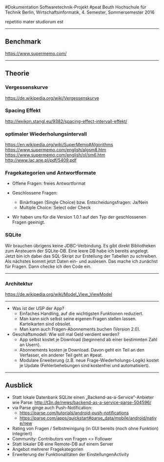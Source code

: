 ﻿#Dokumentation Softwaretechnik-Projekt #peat
Beuth Hochschule für Technik Berlin, Wirtschaftsinformatik, 4. Semester, Sommersemester 2016

repetitio mater studiorum est

---

## Benchmark

https://www.supermemo.com/


---
## Theorie

### Vergessenskurve
https://de.wikipedia.org/wiki/Vergessenskurve

### Spacing Effekt
http://lexikon.stangl.eu/9382/spacing-effect-intervall-effekt/

### optimaler Wiederholungsintervall
https://en.wikipedia.org/wiki/SuperMemo#Algorithms
https://www.supermemo.com/english/algsm8.htm
https://www.supermemo.com/english/ol/sm6.htm
http://www.lac.ane.pl/pdf/5409.pdf


### Fragekategorien und Antwortformate

* Offene Fragen: freies Antwortformat
* Geschlossene Fragen: 
  * Binärfragen (Single Choice) bzw. Entscheidungsfragen: Ja/Nein
  * Multiple Choice: Select oder Check

* Wir haben uns für die Version 1.0.1 auf den Typ der geschlossenen Fragen geeinigt.

### SQLite

Wir brauchen übrigens keine JDBC-Verbindung. Es gibt direkt Bibliotheken zum Ansteuern der SQLite-DB. Eine leere DB habe ich bereits angelegt. Jetzt bin ich dabei das SQL-Skript zur Erstellung der Tabellen zu schreiben. Als nächstes kommt jetzt Daten ein- und auslesen. Das mache ich zunächst für Fragen. Dann checke ich den Code ein.

---

### Architektur

https://de.wikipedia.org/wiki/Model_View_ViewModel


---

* Was ist der USP der App?
  * Einfaches Handling, auf die wichtigsten Funktionen reduziert.
  * Man kann sich selbst seine eigenen Fragen stellen lassen. Karteikarten sind obsolet.
  * Man kann auch Fragen-Abonnements buchen (Version 2.0).
* Geschäftsmodell: Wie soll mal Geld verdient werden?
  * App selbst kostet je Download (beginnend ab einer bestimmten Zahl an Usern).
  * Abonnements kosten je Download. Davon geht ein Teil an den Verfasser, ein anderer Teil geht an #peat.
  * Modulare Erweiterung (z.B. neue Frage-Wiederholungs-Logik) kostet je Update (Fehlerbehebungen sind kostenfrei und automatisiert).

---

## Ausblick

* Statt lokale Datenbank SQLite einen „Backend-as-a-Service“-Anbieter wie Parse: http://t3n.de/news/backend-as-a-service-parse-504596/
* via Parse ginge auch Push-Notification:
  * https://parse.com/tutorials/android-push-notifications
  * https://parse.com/apps/quickstart#parse_data/mobile/android/native/new
* Rating von Fragen / Selbstreinigung (in GUI bereits (noch ohne Funktion) integriert)
* Community: Contributors von Fragen <> Follower
* Statt lokaler DB eine Remote-DB auf einem Server
* Angebot mehrerer Fragekategorien
* Erweiterung der Funktionalitäten der EinstellungenActivity
